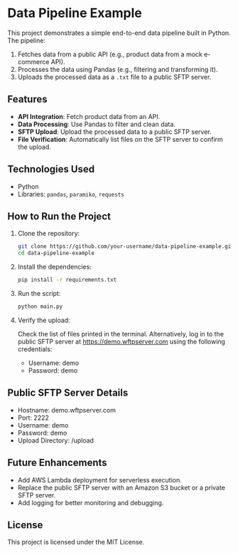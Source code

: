 # Data Pipeline Example

This project demonstrates a simple end-to-end data pipeline built in Python. The pipeline:
1. Fetches data from a public API (e.g., product data from a mock e-commerce API).
2. Processes the data using Pandas (e.g., filtering and transforming it).
3. Uploads the processed data as a `.txt` file to a public SFTP server.

## Features
- **API Integration**: Fetch product data from an API.
- **Data Processing**: Use Pandas to filter and clean data.
- **SFTP Upload**: Upload the processed data to a public SFTP server.
- **File Verification**: Automatically list files on the SFTP server to confirm the upload.

## Technologies Used
- Python
- Libraries: `pandas`, `paramiko`, `requests`

## How to Run the Project
1. Clone the repository:
   ```bash
   git clone https://github.com/your-username/data-pipeline-example.git
   cd data-pipeline-example

2. Install the dependencies:
   ```bash
   pip install -r requirements.txt
   
3. Run the script:
   ```bash
   python main.py
4. Verify the upload:

   Check the list of files printed in the terminal.
   Alternatively, log in to the public SFTP server at https://demo.wftpserver.com using the following credentials:
   - Username: demo
   - Password: demo

## Public SFTP Server Details
- Hostname: demo.wftpserver.com
- Port: 2222
- Username: demo
- Password: demo
- Upload Directory: /upload

## Future Enhancements
- Add AWS Lambda deployment for serverless execution.
- Replace the public SFTP server with an Amazon S3 bucket or a private SFTP server.
- Add logging for better monitoring and debugging.

## License
This project is licensed under the MIT License.